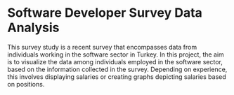 # Software Developer Survey Data Analysis
This survey study is a recent survey that encompasses data from individuals working in the software sector in Turkey. In this project, the aim is to visualize the data among individuals employed in the software sector, based on the information collected in the survey. Depending on experience, this involves displaying salaries or creating graphs depicting salaries based on positions.
